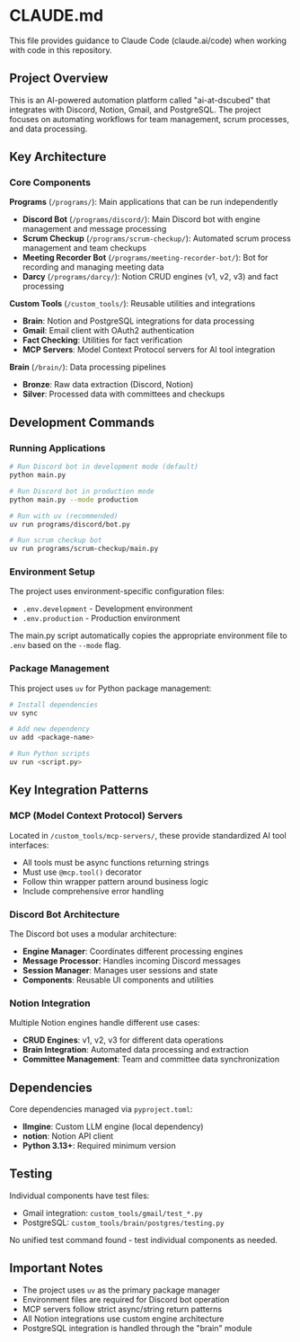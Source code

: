 # CLAUDE.md

This file provides guidance to Claude Code (claude.ai/code) when working with code in this repository.

## Project Overview

This is an AI-powered automation platform called "ai-at-dscubed" that integrates with Discord, Notion, Gmail, and PostgreSQL. The project focuses on automating workflows for team management, scrum processes, and data processing.

## Key Architecture

### Core Components

**Programs** (`/programs/`): Main applications that can be run independently
- **Discord Bot** (`/programs/discord/`): Main Discord bot with engine management and message processing
- **Scrum Checkup** (`/programs/scrum-checkup/`): Automated scrum process management and team checkups
- **Meeting Recorder Bot** (`/programs/meeting-recorder-bot/`): Bot for recording and managing meeting data
- **Darcy** (`/programs/darcy/`): Notion CRUD engines (v1, v2, v3) and fact processing

**Custom Tools** (`/custom_tools/`): Reusable utilities and integrations
- **Brain**: Notion and PostgreSQL integrations for data processing
- **Gmail**: Email client with OAuth2 authentication
- **Fact Checking**: Utilities for fact verification
- **MCP Servers**: Model Context Protocol servers for AI tool integration

**Brain** (`/brain/`): Data processing pipelines
- **Bronze**: Raw data extraction (Discord, Notion)
- **Silver**: Processed data with committees and checkups

## Development Commands

### Running Applications

```bash
# Run Discord bot in development mode (default)
python main.py

# Run Discord bot in production mode
python main.py --mode production

# Run with uv (recommended)
uv run programs/discord/bot.py

# Run scrum checkup bot
uv run programs/scrum-checkup/main.py
```

### Environment Setup

The project uses environment-specific configuration files:
- `.env.development` - Development environment
- `.env.production` - Production environment

The main.py script automatically copies the appropriate environment file to `.env` based on the `--mode` flag.

### Package Management

This project uses `uv` for Python package management:
```bash
# Install dependencies
uv sync

# Add new dependency
uv add <package-name>

# Run Python scripts
uv run <script.py>
```

## Key Integration Patterns

### MCP (Model Context Protocol) Servers

Located in `/custom_tools/mcp-servers/`, these provide standardized AI tool interfaces:
- All tools must be async functions returning strings
- Must use `@mcp.tool()` decorator
- Follow thin wrapper pattern around business logic
- Include comprehensive error handling

### Discord Bot Architecture

The Discord bot uses a modular architecture:
- **Engine Manager**: Coordinates different processing engines
- **Message Processor**: Handles incoming Discord messages
- **Session Manager**: Manages user sessions and state
- **Components**: Reusable UI components and utilities

### Notion Integration

Multiple Notion engines handle different use cases:
- **CRUD Engines**: v1, v2, v3 for different data operations
- **Brain Integration**: Automated data processing and extraction
- **Committee Management**: Team and committee data synchronization

## Dependencies

Core dependencies managed via `pyproject.toml`:
- **llmgine**: Custom LLM engine (local dependency)
- **notion**: Notion API client
- **Python 3.13+**: Required minimum version

## Testing

Individual components have test files:
- Gmail integration: `custom_tools/gmail/test_*.py`
- PostgreSQL: `custom_tools/brain/postgres/testing.py`

No unified test command found - test individual components as needed.

## Important Notes

- The project uses `uv` as the primary package manager
- Environment files are required for Discord bot operation
- MCP servers follow strict async/string return patterns
- All Notion integrations use custom engine architecture
- PostgreSQL integration is handled through the "brain" module